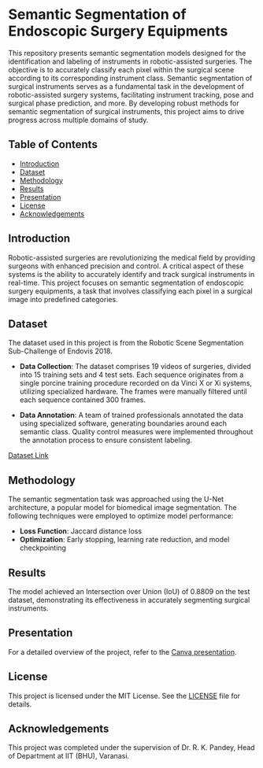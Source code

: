 # Semantic Segmentation of Endoscopic Surgery Equipments

This repository presents semantic segmentation models designed for the identification and labeling of instruments in robotic-assisted surgeries. The objective is to accurately classify each pixel within the surgical scene according to its corresponding instrument class. Semantic segmentation of surgical instruments serves as a fundamental task in the development of robotic-assisted surgery systems, facilitating instrument tracking, pose and surgical phase prediction, and more. By developing robust methods for semantic segmentation of surgical instruments, this project aims to drive progress across multiple domains of study.

## Table of Contents

- [Introduction](#introduction)
- [Dataset](#dataset)
- [Methodology](#methodology)
- [Results](#results)
- [Presentation](#presentation)
- [License](#license)
- [Acknowledgements](#acknowledgements)

## Introduction

Robotic-assisted surgeries are revolutionizing the medical field by providing surgeons with enhanced precision and control. A critical aspect of these systems is the ability to accurately identify and track surgical instruments in real-time. This project focuses on semantic segmentation of endoscopic surgery equipments, a task that involves classifying each pixel in a surgical image into predefined categories.

## Dataset

The dataset used in this project is from the Robotic Scene Segmentation Sub-Challenge of Endovis 2018.

- **Data Collection**: The dataset comprises 19 videos of surgeries, divided into 15 training sets and 4 test sets. Each sequence originates from a single porcine training procedure recorded on da Vinci X or Xi systems, utilizing specialized hardware. The frames were manually filtered until each sequence contained 300 frames.

- **Data Annotation**: A team of trained professionals annotated the data using specialized software, generating boundaries around each semantic class. Quality control measures were implemented throughout the annotation process to ensure consistent labeling.

[Dataset Link](https://drive.google.com/drive/folders/19TncuD9YB3AFbTguFHEDCe6gC9BgDMcL?usp=drive_link)

## Methodology

The semantic segmentation task was approached using the U-Net architecture, a popular model for biomedical image segmentation. The following techniques were employed to optimize model performance:

- **Loss Function**: Jaccard distance loss
- **Optimization**: Early stopping, learning rate reduction, and model checkpointing

## Results

The model achieved an Intersection over Union (IoU) of 0.8809 on the test dataset, demonstrating its effectiveness in accurately segmenting surgical instruments.

## Presentation

For a detailed overview of the project, refer to the [Canva presentation](https://www.canva.com/design/DAGDH_wXFDI/bT9OrZmSc4izFdwMqv31aQ/view?utm_content=DAGDH_wXFDI&utm_campaign=designshare&utm_medium=link&utm_source=editor).

## License

This project is licensed under the MIT License. See the [LICENSE](LICENSE) file for details.

## Acknowledgements

This project was completed under the supervision of Dr. R. K. Pandey, Head of Department at IIT (BHU), Varanasi.

